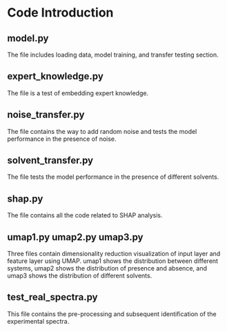 # Code Introduction
## model.py
The file includes loading data, model training, and transfer testing section.
## expert_knowledge.py
The file is a test of embedding expert knowledge.
## noise_transfer.py
The file contains the way to add random noise and tests the model performance in the presence of noise.
## solvent_transfer.py
The file tests the model performance in the presence of different solvents.
## shap.py
The file contains all the code related to SHAP analysis.
## umap1.py umap2.py umap3.py
Three files contain dimensionality reduction visualization of input layer and feature layer using UMAP.
umap1 shows the distribution between different systems, umap2 shows the distribution of presence and absence, and umap3 shows the distribution of different solvents.
## test_real_spectra.py
This file contains the pre-processing and subsequent identification of the experimental spectra.
